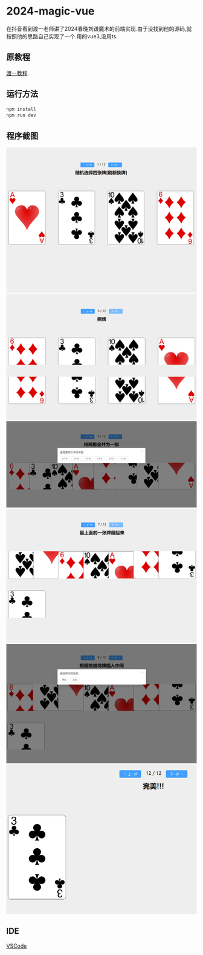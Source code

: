 # 2024-magic-vue

在抖音看到渡一老师讲了2024春晚刘谦魔术的前端实现.由于没找到他的源码,就按照他的思路自己实现了一个.用的vue3,没用ts.

## 原教程
[渡一教程](https://www.douyin.com/video/7339410981212163363).

## 运行方法
 ```sh
npm install
npm run dev
```
## 程序截图
![1](https://raw.githubusercontent.com/qxl2006521/2024-magic-vue/main/screenshot/1.png)
![3](https://raw.githubusercontent.com/qxl2006521/2024-magic-vue/main/screenshot/3.png)
![5](https://raw.githubusercontent.com/qxl2006521/2024-magic-vue/main/screenshot/5.png)
![7](https://raw.githubusercontent.com/qxl2006521/2024-magic-vue/main/screenshot/7.png)
![9](https://raw.githubusercontent.com/qxl2006521/2024-magic-vue/main/screenshot/9.png)
![12](https://raw.githubusercontent.com/qxl2006521/2024-magic-vue/main/screenshot/12.png)
## IDE

[VSCode](https://code.visualstudio.com/)


